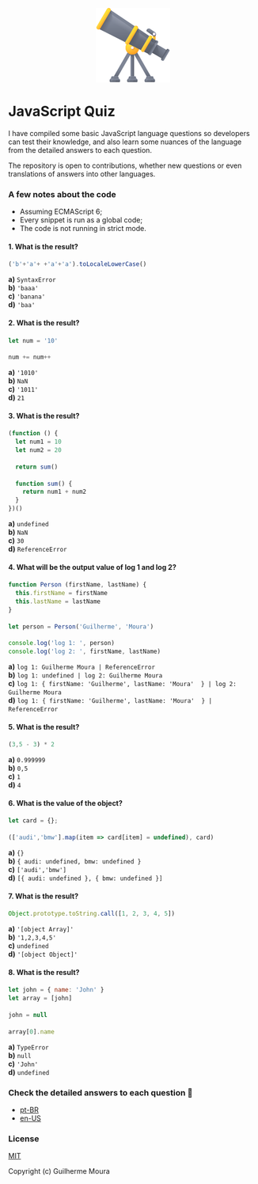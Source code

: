 <p align="center">
  <img
    style="object: contain; height: 150px"
    src="https://raw.githubusercontent.com/glhrmoura/js-quiz/master/images/logo.png"
  />
</p>

# JavaScript Quiz 

I have compiled some basic JavaScript language questions so developers can test their knowledge, and also learn some nuances of the language from the detailed answers to each question.

The repository is open to contributions, whether new questions or even translations of answers into other languages.

### A few notes about the code

- Assuming ECMAScript 6;
- Every snippet is run as a global code;
- The code is not running in strict mode.

#### 1. What is the result?

```javascript
('b'+'a'+ +'a'+'a').toLocaleLowerCase()
```

**a)** `SyntaxError`</br>
**b)** `'baaa'`</br>
**c)** `'banana'`</br>
**d)** `'baa'`</br>

#### 2. What is the result?

```javascript
let num = '10'

num += num++
```

**a)** `'1010'`</br>
**b)** `NaN`</br>
**c)** `'1011'`</br>
**d)** `21`</br>

#### 3. What is the result?

```javascript
(function () {
  let num1 = 10
  let num2 = 20

  return sum()

  function sum() {
    return num1 + num2
  }
})()
```

**a)** `undefined`</br>
**b)** `NaN`</br>
**c)** `30`</br>
**d)** `ReferenceError`</br>

#### 4. What will be the output value of log 1 and log 2?

```javascript
function Person (firstName, lastName) {
  this.firstName = firstName
  this.lastName = lastName
}

let person = Person('Guilherme', 'Moura')

console.log('log 1: ', person)
console.log('log 2: ', firstName, lastName)
```

**a)** `log 1: Guilherme Moura | ReferenceError`</br>
**b)** `log 1: undefined | log 2: Guilherme Moura`</br>
**c)** `log 1: { firstName: 'Guilherme', lastName: 'Moura'  } | log 2: Guilherme Moura`</br>
**d)** `log 1: { firstName: 'Guilherme', lastName: 'Moura'  } | ReferenceError`</br>

#### 5. What is the result?

```javascript
(3,5 - 3) * 2
```

**a)** `0.999999`</br>
**b)** `0,5`</br>
**c)** `1`</br>
**d)** `4`</br>

#### 6. What is the value of the object?

```javascript
let card = {};

(['audi','bmw'].map(item => card[item] = undefined), card)
```

**a)** `{}`</br>
**b)** `{ audi: undefined, bmw: undefined }`</br>
**c)** `['audi','bmw']`</br>
**d)** `[{ audi: undefined }, { bmw: undefined }]`</br>

#### 7. What is the result?

```javascript
Object.prototype.toString.call([1, 2, 3, 4, 5])
```

**a)** `'[object Array]'`</br>
**b)** `'1,2,3,4,5'`</br>
**c)** `undefined`</br>
**d)** `'[object Object]'`</br>

#### 8. What is the result?

```javascript
let john = { name: 'John' }
let array = [john]

john = null

array[0].name
```

**a)** `TypeError`</br>
**b)** `null`</br>
**c)** `'John'`</br>
**d)** `undefined`</br>

### Check the detailed answers to each question :pencil:

- <a href="https://github.com/mouraggui/js-quiz/blob/master/answers/pt-br.md" target="_blank">pt-BR</a>
- <a href="https://github.com/mouraggui/js-quiz/blob/master/answers/en-us.md" target="_blank">en-US</a>


### License

[MIT](https://github.com/glhrmoura/js-quiz/blob/master/LICENSE)

Copyright (c) Guilherme Moura

